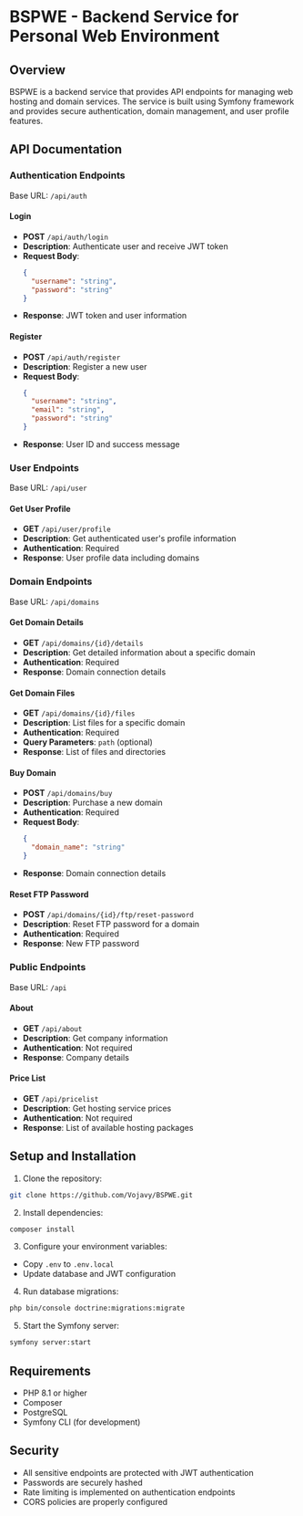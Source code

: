 # BSPWE - Backend Service for Personal Web Environment

## Overview
BSPWE is a backend service that provides API endpoints for managing web hosting and domain services. The service is built using Symfony framework and provides secure authentication, domain management, and user profile features.

## API Documentation

### Authentication Endpoints
Base URL: `/api/auth`

#### Login
- **POST** `/api/auth/login`
- **Description**: Authenticate user and receive JWT token
- **Request Body**:
  ```json
  {
    "username": "string",
    "password": "string"
  }
  ```
- **Response**: JWT token and user information

#### Register
- **POST** `/api/auth/register`
- **Description**: Register a new user
- **Request Body**:
  ```json
  {
    "username": "string",
    "email": "string",
    "password": "string"
  }
  ```
- **Response**: User ID and success message

### User Endpoints
Base URL: `/api/user`

#### Get User Profile
- **GET** `/api/user/profile`
- **Description**: Get authenticated user's profile information
- **Authentication**: Required
- **Response**: User profile data including domains

### Domain Endpoints
Base URL: `/api/domains`

#### Get Domain Details
- **GET** `/api/domains/{id}/details`
- **Description**: Get detailed information about a specific domain
- **Authentication**: Required
- **Response**: Domain connection details

#### Get Domain Files
- **GET** `/api/domains/{id}/files`
- **Description**: List files for a specific domain
- **Authentication**: Required
- **Query Parameters**: `path` (optional)
- **Response**: List of files and directories

#### Buy Domain
- **POST** `/api/domains/buy`
- **Description**: Purchase a new domain
- **Authentication**: Required
- **Request Body**:
  ```json
  {
    "domain_name": "string"
  }
  ```
- **Response**: Domain connection details

#### Reset FTP Password
- **POST** `/api/domains/{id}/ftp/reset-password`
- **Description**: Reset FTP password for a domain
- **Authentication**: Required
- **Response**: New FTP password

### Public Endpoints
Base URL: `/api`

#### About
- **GET** `/api/about`
- **Description**: Get company information
- **Authentication**: Not required
- **Response**: Company details

#### Price List
- **GET** `/api/pricelist`
- **Description**: Get hosting service prices
- **Authentication**: Not required
- **Response**: List of available hosting packages

## Setup and Installation

1. Clone the repository:
```bash
git clone https://github.com/Vojavy/BSPWE.git
```

2. Install dependencies:
```bash
composer install
```

3. Configure your environment variables:
- Copy `.env` to `.env.local`
- Update database and JWT configuration

4. Run database migrations:
```bash
php bin/console doctrine:migrations:migrate
```

5. Start the Symfony server:
```bash
symfony server:start
```

## Requirements
- PHP 8.1 or higher
- Composer
- PostgreSQL
- Symfony CLI (for development)

## Security
- All sensitive endpoints are protected with JWT authentication
- Passwords are securely hashed
- Rate limiting is implemented on authentication endpoints
- CORS policies are properly configured
